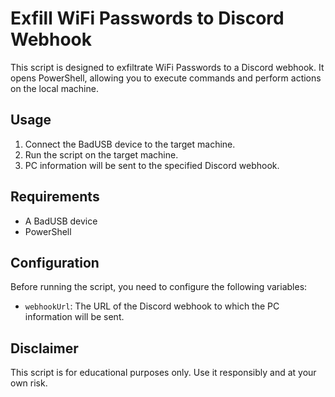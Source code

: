# Exfill WiFi Passwords to Discord Webhook

This script is designed to exfiltrate WiFi Passwords to a Discord webhook. It opens PowerShell, allowing you to execute commands and perform actions on the local machine.

## Usage

1. Connect the BadUSB device to the target machine.
2. Run the script on the target machine.
3. PC information will be sent to the specified Discord webhook.

## Requirements

- A BadUSB device
- PowerShell

## Configuration

Before running the script, you need to configure the following variables:

- `webhookUrl`: The URL of the Discord webhook to which the PC information will be sent.

## Disclaimer

This script is for educational purposes only. Use it responsibly and at your own risk.